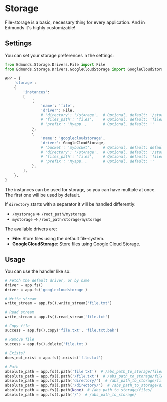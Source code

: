 
# Storage

File-storage is a basic, necessary thing for every application.
And in Edmunds it's highly customizable!


## Settings

You can set your storage preferences in the settings:
```python
from Edmunds.Storage.Drivers.File import File
from Edmunds.Storage.Drivers.GoogleCloudStorage import GoogleCloudStorage

APP = {
    'storage':
    {
        'instances':
        [
            {
                'name': 'file',
                'driver': File,
                # 'directory': '/storage', 	# Optional, default: '/storage'
                # 'files_path': 'files', 	# Optional, default: 'files'
                # 'prefix': 'Myapp.', 		# Optional, default: ''
            },
            {
                'name': 'googlecloudstorage',
                'driver': GoogleCloudStorage,
                # 'bucket': 'mybucket', 	# Optional, default: default bucket
                # 'directory': '/storage', 	# Optional, default: '/storage'
                # 'files_path': 'files', 	# Optional, default: 'files'
                # 'prefix': 'Myapp.', 		# Optional, default: ''
            },
        ],
    },
}
```
The instances can be used for storage, so you can have multiple at once.
The first one will be used by default.

If `directory` starts with a separator it will be handled differently:
- `/mystorage` => `/root_path/mystorage`
- `mystorage` => `/root_path/storage/mystorage`

The available drivers are:
- **File**: Store files using the default file-system.
- **GoogleCloudStorage**: Store files using Google Cloud Storage.


## Usage

You can use the handler like so:
```python
# Fetch the default driver, or by name
driver = app.fs()
driver = app.fs('googlecloudstorage')

# Write stream
write_stream = app.fs().write_stream('file.txt')

# Read stream
write_stream = app.fs().read_stream('file.txt')

# Copy file
success = app.fs().copy('file.txt', 'file.txt.bak')

# Remove file
success = app.fs().delete('file.txt')

# Exists?
does_not_exist = app.fs().exists('file.txt')

# Path
absolute_path = app.fs().path('file.txt')  # /abs_path_to_storage/files/file.txt
absolute_path = app.fs().path('/file.txt')  # /abs_path_to_storage/file.txt
absolute_path = app.fs().path('directory/')  # /abs_path_to_storage/files/directory/
absolute_path = app.fs().path('/directory/')  # /abs_path_to_storage/directory/
absolute_path = app.fs().path(None)  # /abs_path_to_storage/files/
absolute_path = app.fs().path('/')  # /abs_path_to_storage/
```